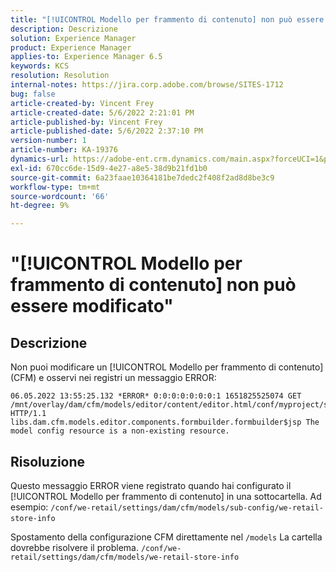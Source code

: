 ```yaml
---
title: "[!UICONTROL Modello per frammento di contenuto] non può essere modificato"
description: Descrizione
solution: Experience Manager
product: Experience Manager
applies-to: Experience Manager 6.5
keywords: KCS
resolution: Resolution
internal-notes: https://jira.corp.adobe.com/browse/SITES-1712
bug: false
article-created-by: Vincent Frey
article-created-date: 5/6/2022 2:21:01 PM
article-published-by: Vincent Frey
article-published-date: 5/6/2022 2:37:10 PM
version-number: 1
article-number: KA-19376
dynamics-url: https://adobe-ent.crm.dynamics.com/main.aspx?forceUCI=1&pagetype=entityrecord&etn=knowledgearticle&id=c91330bb-47cd-ec11-a7b5-6045bd00db25
exl-id: 670cc6de-15d9-4e27-a8e5-38d9b21fd1b0
source-git-commit: 6a23faae10364181be7dedc2f408f2ad8d8be3c9
workflow-type: tm+mt
source-wordcount: '66'
ht-degree: 9%

---
```


# &quot;[!UICONTROL Modello per frammento di contenuto] non può essere modificato&quot;

## Descrizione


Non puoi modificare un [!UICONTROL Modello per frammento di contenuto] (CFM) e osservi nei registri un messaggio ERROR:

```
06.05.2022 13:55:25.132 *ERROR* 0:0:0:0:0:0:0:1 1651825525074 GET 
/mnt/overlay/dam/cfm/models/editor/content/editor.html/conf/myproject/settings/dam/cfm/models/mycompanymodels HTTP/1.1 
libs.dam.cfm.models.editor.components.formbuilder.formbuilder$jsp The model config resource is a non-existing resource.
```

## Risoluzione


Questo messaggio ERROR viene registrato quando hai configurato il [!UICONTROL Modello per frammento di contenuto] in una sottocartella.
Ad esempio: `/conf/we-retail/settings/dam/cfm/models/sub-config/we-retail-store-info` 

Spostamento della configurazione CFM direttamente nel `/models` La cartella dovrebbe risolvere il problema.
`/conf/we-retail/settings/dam/cfm/models/we-retail-store-info`
